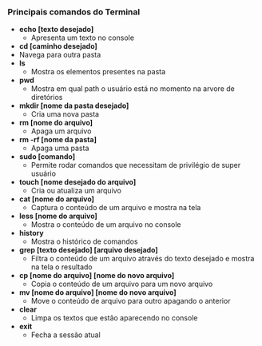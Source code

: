 ### **Principais comandos do Terminal**

- **echo [texto desejado]**
    - Apresenta um texto no console
- **cd [caminho desejado]**
- Navega para outra pasta
- **ls**
    - Mostra os elementos presentes na pasta
- **pwd**
    - Mostra em qual path o usuário está no momento na arvore de diretórios
- **mkdir [nome da pasta desejado]**
    - Cria uma nova pasta
- **rm [nome do arquivo]**
    - Apaga um arquivo
- **rm -rf [nome da pasta]**
    - Apaga uma pasta
- **sudo [comando]**
    - Permite rodar comandos que necessitam de privilégio de super usuário
- **touch [nome desejado do arquivo]**
    - Cria ou atualiza um arquivo
- **cat [nome do arquivo]**
    - Captura o conteúdo de um arquivo e mostra na tela
- **less [nome do arquivo]**
    - Mostra o conteúdo de um arquivo no console
- **history**
    - Mostra o histórico de comandos
- **grep [texto desejado] [arquivo desejado]**
    - Filtra o conteúdo de um arquivo através do texto desejado e mostra na tela o resultado
- **cp [nome do arquivo] [nome do novo arquivo]**
    - Copia o conteúdo de um arquivo para um novo arquivo
- **mv [nome do arquivo] [nome do novo arquivo]**
    - Move o conteúdo de arquivo para outro apagando o anterior
- **clear**
    - Limpa os textos que estão aparecendo no console
- **exit**
    - Fecha a sessão atual
